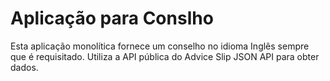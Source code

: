 # Aplicação para Conslho

Esta aplicação monolítica fornece um conselho no idioma Inglês sempre que é requisitado. Utiliza a API pública do Advice Slip JSON API para obter dados.

